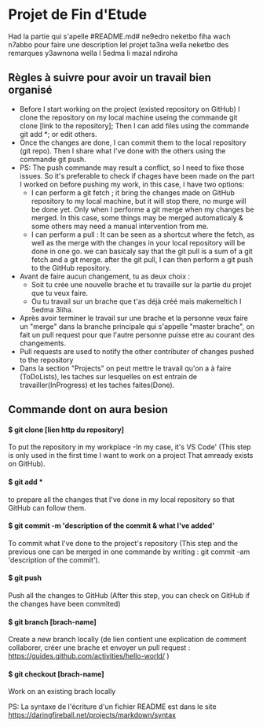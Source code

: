 # Projet de Fin d'Etude
Had la partie qui s'apelle #README.md# ne9edro neketbo fiha wach n7abbo pour faire une description lel projet ta3na wella neketbo des remarques y3awnona wella l 5edma li mazal ndiroha

## Règles à suivre pour avoir un travail bien organisé
- Before I start working on the project (existed repository on GitHub) I clone the repository on my local machine useing the commande git clone [link to the repository]; Then I can add files using the commande git add *; or edit others.
- Once the changes are done, I can commit them to the local repository (git repo). Then I share what I've done with the others using the commande git push.
- PS: The push commande may result a conflict, so I need to fixe those issues. So it's preferable to check if chages have been made on the part I worked on before pushing my work, in this case, I have two options:
  * I can perform a git fetch ; it bring the changes made on GitHub repository to my local machine, but it will stop there, no murge will be done yet. Only when I performe a git merge when my changes be merged. In this case, some things may be merged automaticaly & some others may need a manual intervention from me.
  * I can perform a pull : It can be seen as a shortcut where the fetch, as well as the merge with the changes in your local repository will be done in one go. we can basicaly say that the git pull is a sum of a git fetch and a git merge. after the git pull, I can then perform a git push to the GitHub repository.
- Avant de faire aucun changement, tu as deux choix :
  * Soit tu crée une nouvelle brache et tu travaille sur la partie du projet que tu veux faire.
  * Ou tu travail sur un brache que t'as déjà créé mais makemeltich l 5edma 3liha.
- Après avoir terminer le travail sur une brache et la personne veux faire un "merge" dans la branche principale qui s'appelle "master brache", on fait un pull request pour que l'autre personne puisse etre au courant des changements.
- Pull requests are used to notify the other contributer of changes pushed to the repository
- Dans la section "Projects" on peut mettre le travail qu'on a à faire (ToDoLists), les taches sur lesquelles on est entrain de travailler(InProgress) et les taches faites(Done).

## Commande dont on aura besion 
#### $ git clone [lien http du repository]
To put the repository in my workplace -In my case, it's VS Code' (This step is only used in the first time I want to work on a project That amready exists on GitHub).

#### $ git add *
to prepare all the changes that I've done in my local repository so that GitHub can follow them.

#### $ git commit -m 'description of the commit & what I've added'
To commit what I've done to the project's repository (This step and the previous one can be merged in one commande by writing : git commit -am 'description of the commit').

#### $ git push
Push all the changes to GitHub (After this step, you can check on GitHub if the changes have been commited)

#### $ git branch [brach-name]
Create a new branch locally (de lien contient une explication de comment collaborer, créer une brache et envoyer un pull request : https://guides.github.com/activities/hello-world/ )

#### $ git checkout [brach-name]
Work on an existing brach locally




PS: La syntaxe de l'écriture d'un fichier README est dans le site https://daringfireball.net/projects/markdown/syntax 
